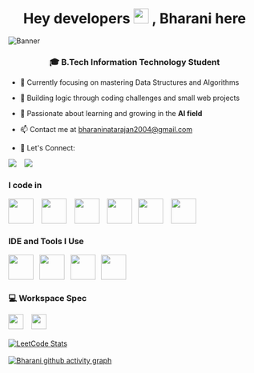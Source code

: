 <h1 align="center">Hey developers <img src="https://raw.githubusercontent.com/MartinHeinz/MartinHeinz/master/wave.gif" width="30px">
, Bharani here </h1>  

![Banner](https://res.cloudinary.com/superfolio/image/upload/v1620689979/68747470733a2f2f692e70696e696d672e636f6d2f6f726967696e616c732f63362f33332f63322f63363333633230656465383266306530636564376435373064626533613166332e676966_yjuh2s.gif)

<h3 align="center">🎓 B.Tech Information Technology Student</h3>

- 📍 Currently focusing on mastering Data Structures and Algorithms
- 🚀 Building logic through coding challenges and small web projects
- 🔭 Passionate about learning and growing in the **AI field**  
- 📫 Contact me at bharaninatarajan2004@gmail.com

- 🔗 Let's Connect:  

[<img src="https://img.shields.io/badge/LinkedIn-0077B5?style=for-the-badge&logo=linkedin&logoColor=white">](https://www.linkedin.com/in/bharani-n-605939257/) &nbsp;&nbsp; [<img src="https://img.shields.io/badge/instagram-d62976?style=for-the-badge&logo=instagram&logoColor=white"/>](https://www.instagram.com/bharani.04/)

### I code in
<img height="50" width="50" src="https://img.icons8.com/color/48/000000/python.png" /> &nbsp;&nbsp; <img height="50" width="50" src="https://img.icons8.com/color/48/000000/c-programming.png" /> &nbsp;&nbsp; <img height="50" width="50" src="https://img.icons8.com/color/48/000000/java-coffee-cup-logo.png" /> &nbsp;&nbsp; <img height="50" width="50" src="https://img.icons8.com/color/48/000000/html-5.png" /> &nbsp;&nbsp;<img height="50" width="50" src="https://img.icons8.com/color/48/000000/css3.png" /> &nbsp;&nbsp; <img height="50" width="50" src="https://img.icons8.com/color/48/000000/mysql-logo.png"/> 

### IDE and Tools I Use
<img height="50" width="50" src="https://img.icons8.com/color/48/000000/visual-studio-code-2019.png"/>&nbsp;&nbsp; <img height="50" width="50" src="https://img.icons8.com/color/48/000000/pycharm.png"/>&nbsp;&nbsp; <img height="50" width="50" src="https://img.icons8.com/color/50/000000/git.png"/> &nbsp;&nbsp;<img height="50" src="https://img.icons8.com/officel/480/null/java-eclipse.png"/>


### 💻 Workspace Spec
<img height="30" src="https://img.shields.io/badge/INTEL-i5_12500H-0071C5?style=for-the-badge&logo=intel&logoColor=white"> &nbsp;&nbsp; <img height="30" src="https://img.shields.io/badge/NVIDIA-RTX3050-76B900?style=for-the-badge&logo=nvidia&logoColor=white"/><br><br>
[![LeetCode Stats](https://leetcard.jacoblin.cool/BharanidharanN2004?theme=dark&font=Monda&ext=heatmap)](https://leetcode.com/u/BharanidharanN2004/)<br><br>
[![Bharani github activity graph](https://github-readme-activity-graph.vercel.app/graph?username=Bharanidharan-N&bg_color=1f1f1f&color=fffa5c&line=7d7d7d&point=ffd1d1&area=true&hide_border=true)](https://github.com/ashutosh00710/github-readme-activity-graph)
